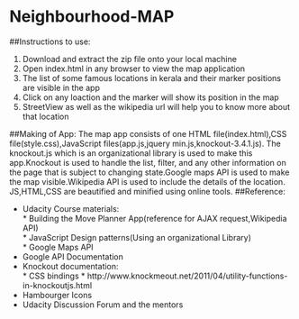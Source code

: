 # Neighbourhood-MAP
##Instructions to use:
<ol>
<li>Download and extract the zip file onto your local machine</li>
<li>Open index.html in any browser to view the map application</li>
<li>The list of some famous locations in kerala and their marker positions are visible in the app</li>
<li>Click on any loaction and the marker will show its position in the map</li>
<li>StreetView as well as the wikipedia url will help you to know more about that location</li>
</ol>
##Making of App:
The map app consists of one HTML file(index.html),CSS file(style.css),JavaScript files(app.js,jquery min.js,knockout-3.4.1.js).
The knockout.js which is an organizational library is used to make this app.Knockout is used to handle the list, filter, and any other information on the page that is subject to changing state.Google maps API is used to make the map visible.Wikipedia API is used to include the details of the location. JS,HTML,CSS are beautified and minified using online tools.
##Reference:
<ul>
<li>Udacity Course materials:<br>
* Building the Move Planner App(reference for AJAX request,Wikipedia API)<br>
* JavaScript Design patterns(Using an organizational Library)<br>
* Google Maps API
</li>

<li>Google API Documentation</li>
<li>Knockout documentation: <br>
* CSS bindings
* http://www.knockmeout.net/2011/04/utility-functions-in-knockoutjs.html
</li>
<li>Hambourger Icons</li>
<li>Udacity Discussion Forum and the mentors</li>

</ul>



